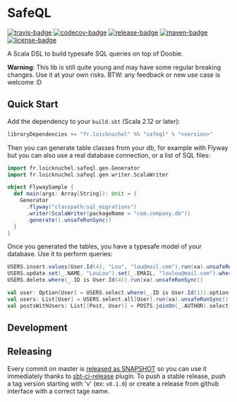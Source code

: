 # SafeQL

[![travis-badge][]][travis] [![codecov-badge][]][codecov] [![release-badge][]][release] [![maven-badge][]][maven] [![license-badge][]][license]

[travis]:                          https://travis-ci.com/loicknuchel/SafeQL
[travis-badge]:                    https://travis-ci.com/loicknuchel/SafeQL.svg?branch=master
[codecov]:                      http://codecov.io/github/loicknuchel/SafeQL?branch=master
[codecov-badge]:                http://codecov.io/github/loicknuchel/SafeQL/coverage.svg?branch=master
[release]:                            https://github.com/loicknuchel/SafeQL/releases/latest
[release-badge]:   https://img.shields.io/github/release/loicknuchel/SafeQL.svg
[maven]:            https://search.maven.org/artifact/fr.loicknuchel/safeql_2.13
[maven-badge]: https://img.shields.io/maven-central/v/fr.loicknuchel/safeql_2.13
[license]:                            https://github.com/loicknuchel/SafeQL/blob/master/LICENSE
[license-badge]:   https://img.shields.io/github/license/loicknuchel/SafeQL

A Scala DSL to build typesafe SQL queries on top of Doobie.

**Warning**: This lib is still quite young and may have some regular breaking changes. Use it at your own risks. BTW: any feedback or new use case is welcome :D

## Quick Start

Add the dependency to your `build.sbt` (Scala 2.12 or later):

```scala
libraryDependencies += "fr.loicknuchel" %% "safeql" % "<version>"
```

Then you can generate table classes from your db, for example with Flyway but you can also use a real database connection, or a list of SQL files:

```scala
import fr.loicknuchel.safeql.gen.Generator
import fr.loicknuchel.safeql.gen.writer.ScalaWriter

object FlywaySample {
  def main(args: Array[String]): Unit = {
    Generator
      .flyway("classpath:sql_migrations")
      .writer(ScalaWriter(packageName = "com.company.db"))
      .generate().unsafeRunSync()
  }
}
```

Once you generated the tables, you have a typesafe model of your database. Use it to perform queries:

```scala
USERS.insert.values(User.Id(4), "Lou", "lou@mail.com").run(xa).unsafeRunSync()
USERS.update.set(_.NAME, "LouLou").set(_.EMAIL, "loulou@mail.com").where(_.ID is User.Id(4)).run(xa).unsafeRunSync()
USERS.delete.where(_.ID is User.Id(4)).run(xa).unsafeRunSync()

val user: Option[User] = USERS.select.where(_.ID is User.Id(1)).option[User].run(xa).unsafeRunSync()
val users: List[User] = USERS.select.all[User].run(xa).unsafeRunSync()
val postsWithUsers: List[(Post, User)] = POSTS.joinOn(_.AUTHOR).select.all[(Post, User)].run(xa).unsafeRunSync()
```

## Development

## Releasing

Every commit on master is [released as SNAPSHOT](https://oss.sonatype.org/#nexus-search;quick~fr.loicknuchel) so you can use it immediately thanks to [sbt-ci-release](https://github.com/olafurpg/sbt-ci-release) plugin.
To push a stable release, push a tag version starting with 'v' (ex: `v0.1.0`) or create a release from github interface with a correct tage name.

